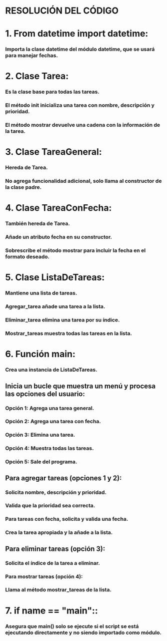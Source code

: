 # RESOLUCIÓN DEL CÓDIGO

# 1. From datetime import datetime:

### Importa la clase datetime del módulo datetime, que se usará para manejar fechas.

# 2. Clase Tarea:

### Es la clase base para todas las tareas.

### El método __init__ inicializa una tarea con nombre, descripción y prioridad.

### El método mostrar devuelve una cadena con la información de la tarea.

# 3. Clase TareaGeneral:

### Hereda de Tarea.

### No agrega funcionalidad adicional, solo llama al constructor de la clase padre.

# 4. Clase TareaConFecha:

### También hereda de Tarea.

### Añade un atributo fecha en su constructor.

### Sobrescribe el método mostrar para incluir la fecha en el formato deseado.

# 5. Clase ListaDeTareas:

### Mantiene una lista de tareas.

### Agregar_tarea añade una tarea a la lista.

### Eliminar_tarea elimina una tarea por su índice.

### Mostrar_tareas muestra todas las tareas en la lista.

# 6. Función main:

### Crea una instancia de ListaDeTareas.

## Inicia un bucle que muestra un menú y procesa las opciones del usuario:

### Opción 1: Agrega una tarea general.

### Opción 2: Agrega una tarea con fecha.

### Opción 3: Elimina una tarea.

### Opción 4: Muestra todas las tareas.

### Opción 5: Sale del programa.

## Para agregar tareas (opciones 1 y 2):

### Solicita nombre, descripción y prioridad.

### Valida que la prioridad sea correcta.

### Para tareas con fecha, solicita y valida una fecha.

### Crea la tarea apropiada y la añade a la lista.

## Para eliminar tareas (opción 3):

### Solicita el índice de la tarea a eliminar.

### Para mostrar tareas (opción 4):

### Llama al método mostrar_tareas de la lista.

# 7. if __name__ == "__main__"::

### Asegura que main() solo se ejecute si el script se está ejecutando directamente y no siendo importado como módulo.

